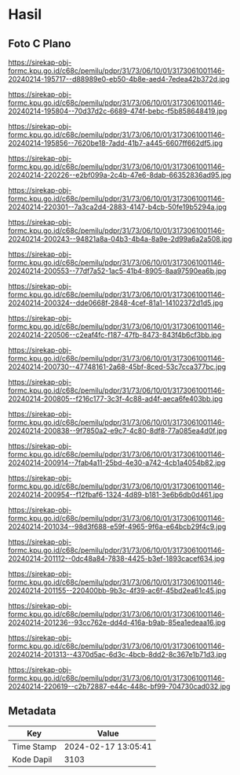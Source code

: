 # Hasil

## Foto C Plano

https://sirekap-obj-formc.kpu.go.id/c68c/pemilu/pdpr/31/73/06/10/01/3173061001146-20240214-195717--d88989e0-eb50-4b8e-aed4-7edea42b372d.jpg

https://sirekap-obj-formc.kpu.go.id/c68c/pemilu/pdpr/31/73/06/10/01/3173061001146-20240214-195804--70d37d2c-6689-474f-bebc-f5b858648419.jpg

https://sirekap-obj-formc.kpu.go.id/c68c/pemilu/pdpr/31/73/06/10/01/3173061001146-20240214-195856--7620be18-7add-41b7-a445-6607ff662df5.jpg

https://sirekap-obj-formc.kpu.go.id/c68c/pemilu/pdpr/31/73/06/10/01/3173061001146-20240214-220226--e2bf099a-2c4b-47e6-8dab-66352836ad95.jpg

https://sirekap-obj-formc.kpu.go.id/c68c/pemilu/pdpr/31/73/06/10/01/3173061001146-20240214-220301--7a3ca2d4-2883-4147-b4cb-50fe19b5294a.jpg

https://sirekap-obj-formc.kpu.go.id/c68c/pemilu/pdpr/31/73/06/10/01/3173061001146-20240214-200243--94821a8a-04b3-4b4a-8a9e-2d99a6a2a508.jpg

https://sirekap-obj-formc.kpu.go.id/c68c/pemilu/pdpr/31/73/06/10/01/3173061001146-20240214-200553--77df7a52-1ac5-41b4-8905-8aa97590ea6b.jpg

https://sirekap-obj-formc.kpu.go.id/c68c/pemilu/pdpr/31/73/06/10/01/3173061001146-20240214-200324--dde0668f-2848-4cef-81a1-14102372d1d5.jpg

https://sirekap-obj-formc.kpu.go.id/c68c/pemilu/pdpr/31/73/06/10/01/3173061001146-20240214-220506--c2eaf4fc-f187-47fb-8473-843f4b6cf3bb.jpg

https://sirekap-obj-formc.kpu.go.id/c68c/pemilu/pdpr/31/73/06/10/01/3173061001146-20240214-200730--47748161-2a68-45bf-8ced-53c7cca377bc.jpg

https://sirekap-obj-formc.kpu.go.id/c68c/pemilu/pdpr/31/73/06/10/01/3173061001146-20240214-200805--f216c177-3c3f-4c88-ad4f-aeca6fe403bb.jpg

https://sirekap-obj-formc.kpu.go.id/c68c/pemilu/pdpr/31/73/06/10/01/3173061001146-20240214-200838--9f7850a2-e9c7-4c80-8df8-77a085ea4d0f.jpg

https://sirekap-obj-formc.kpu.go.id/c68c/pemilu/pdpr/31/73/06/10/01/3173061001146-20240214-200914--7fab4a11-25bd-4e30-a742-4cb1a4054b82.jpg

https://sirekap-obj-formc.kpu.go.id/c68c/pemilu/pdpr/31/73/06/10/01/3173061001146-20240214-200954--f12fbaf6-1324-4d89-b181-3e6b6db0d461.jpg

https://sirekap-obj-formc.kpu.go.id/c68c/pemilu/pdpr/31/73/06/10/01/3173061001146-20240214-201034--98d3f688-e59f-4965-9f6a-e64bcb29f4c9.jpg

https://sirekap-obj-formc.kpu.go.id/c68c/pemilu/pdpr/31/73/06/10/01/3173061001146-20240214-201112--0dc48a84-7838-4425-b3ef-1893cacef634.jpg

https://sirekap-obj-formc.kpu.go.id/c68c/pemilu/pdpr/31/73/06/10/01/3173061001146-20240214-201155--220400bb-9b3c-4f39-ac6f-45bd2ea61c45.jpg

https://sirekap-obj-formc.kpu.go.id/c68c/pemilu/pdpr/31/73/06/10/01/3173061001146-20240214-201236--93cc762e-dd4d-416a-b9ab-85ea1edeaa16.jpg

https://sirekap-obj-formc.kpu.go.id/c68c/pemilu/pdpr/31/73/06/10/01/3173061001146-20240214-201313--4370d5ac-6d3c-4bcb-8dd2-8c367e1b71d3.jpg

https://sirekap-obj-formc.kpu.go.id/c68c/pemilu/pdpr/31/73/06/10/01/3173061001146-20240214-220619--c2b72887-e44c-448c-bf99-704730cad032.jpg


## Metadata

| Key        | Value               |
| ---------- | ------------------- |
| Time Stamp | 2024-02-17 13:05:41 |
| Kode Dapil | 3103                |



